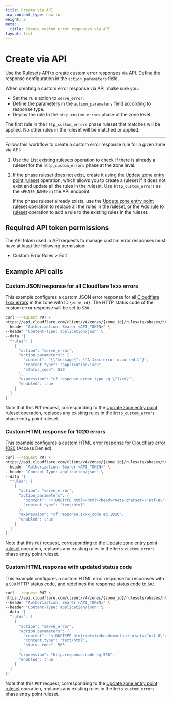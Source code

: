 ```yaml
---
title: Create via API
pcx_content_type: how-to
weight: 2
meta:
  title: Create custom error responses via API
layout: list
---
```


# Create via API

Use the [Rulesets API](/ruleset-engine/rulesets-api/) to create custom error responses via API. Define the response configuration in the `action_parameters` field.

When creating a custom error response via API, make sure you:
* Set the rule action to `serve_error`.
* Define the [parameters](/rules/custom-error-responses/parameters/) in the `action_parameters` field according to response type.
* Deploy the rule to the `http_custom_errors` phase at the zone level.

The first rule in the `http_custom_errors` phase ruleset that matches will be applied. No other rules in the ruleset will be matched or applied.

---

Follow this workflow to create a custom error response rule for a given zone via API:

1. Use the [List existing rulesets](/ruleset-engine/rulesets-api/view/#list-existing-rulesets) operation to check if there is already a ruleset for the `http_custom_errors` phase at the zone level.
2. If the phase ruleset does not exist, create it using the [Update zone entry point ruleset](/ruleset-engine/rulesets-api/update/) operation, which allows you to create a ruleset if it does not exist and update all the rules in the ruleset. Use `http_custom_errors` as the `<PHASE_NAME>` in the API endpoint.

    If the phase ruleset already exists, use the [Update zone entry point ruleset](/ruleset-engine/rulesets-api/update/) operation to replace all the rules in the ruleset, or the [Add rule to ruleset](/ruleset-engine/rulesets-api/add-rule/) operation to add a rule to the existing rules in the ruleset.

## ​​Required API token permissions

The API token used in API requests to manage custom error responses must have at least the following permission:

* Custom Error Rules > Edit

## Example API calls

### Custom JSON response for all Cloudflare 1xxx errors

This example configures a custom JSON error response for all [Cloudflare 1xxx errors](/support/troubleshooting/cloudflare-errors/troubleshooting-cloudflare-1xxx-errors/) in the zone with ID `{zone_id}`. The HTTP status code of the custom error response will be set to `530`.

```bash
curl --request PUT \
https://api.cloudflare.com/client/v4/zones/{zone_id}/rulesets/phases/http_custom_errors/entrypoint \
--header "Authorization: Bearer <API_TOKEN>" \
--header "Content-Type: application/json" \
--data '{
  "rules": [
    {
      "action": "serve_error",
      "action_parameters": {
        "content": "{\"message\": \"A 1xxx error occurred.\"}",
        "content_type": "application/json",
        "status_code": 530
      },
      "expression": "cf.response.error_type eq \"1xxx\"",
      "enabled": true
    }
  ]
}'
```

Note that this `PUT` request, corresponding to the [Update zone entry point ruleset](/ruleset-engine/rulesets-api/update/) operation, replaces any existing rules in the `http_custom_errors` phase entry point ruleset.

### Custom HTML response for 1020 errors

This example configures a custom HTML error response for [Cloudflare error 1020](/support/troubleshooting/cloudflare-errors/troubleshooting-cloudflare-1xxx-errors/#error-1020-access-denied) (Access Denied).

```bash
curl --request PUT \
https://api.cloudflare.com/client/v4/zones/{zone_id}/rulesets/phases/http_custom_errors/entrypoint \
--header "Authorization: Bearer <API_TOKEN>" \
--header "Content-Type: application/json" \
--data '{
  "rules": [
    {
      "action": "serve_error",
      "action_parameters": {
        "content": "<!DOCTYPE html><html><head><meta charset=\"utf-8\"><title>Access denied</title></head><body><h1>You do not have access to this page</h1><p>Contact us if you think this is an error.</p></body></html>",
        "content_type": "text/html"
      },
      "expression": "cf.response.1xxx_code eq 1020",
      "enabled": true
    }
  ]
}'
```

Note that this `PUT` request, corresponding to the [Update zone entry point ruleset](/ruleset-engine/rulesets-api/update/) operation, replaces any existing rules in the `http_custom_errors` phase entry point ruleset.

### Custom HTML response with updated status code

This example configures a custom HTML error response for responses with a `500` HTTP status code, and redefines the response status code to `503`.

```bash
curl --request PUT \
https://api.cloudflare.com/client/v4/zones/{zone_id}/rulesets/phases/http_custom_errors/entrypoint \
--header "Authorization: Bearer <API_TOKEN>" \
--header "Content-Type: application/json" \
--data '{
  "rules": [
    {
      "action": "serve_error",
      "action_parameters": {
        "content": "<!DOCTYPE html><html><head><meta charset=\"utf-8\"><title>Application unavailable</title></head><body><h1>Application temporarily unavailable</h1><p>Please try again later.</p></body></html>",
        "content_type": "text/html",
        "status_code": 503
      },
      "expression": "http.response.code eq 500",
      "enabled": true
    }
  ]
}'
```

Note that this `PUT` request, corresponding to the [Update zone entry point ruleset](/ruleset-engine/rulesets-api/update/) operation, replaces any existing rules in the `http_custom_errors` phase entry point ruleset.
